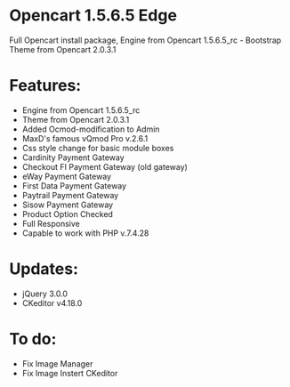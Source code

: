 # Opencart 1.5.6.5 Edge
Full Opencart install package, Engine from Opencart 1.5.6.5_rc - Bootstrap Theme from Opencart 2.0.3.1

Features:
========

* Engine from Opencart 1.5.6.5_rc
* Theme from Opencart 2.0.3.1
* Added Ocmod-modification to Admin
* MaxD's famous vQmod Pro v.2.6.1
* Css style change for basic module boxes
* Cardinity Payment Gateway
* Checkout FI Payment Gateway (old gateway)
* eWay Payment Gateway
* First Data Payment Gateway
* Paytrail Payment Gateway
* Sisow Payment Gateway
* Product Option Checked
* Full Responsive
* Capable to work with PHP v.7.4.28

Updates:
========

* jQuery 3.0.0
* CKeditor v4.18.0

To do:
========

* Fix Image Manager
* Fix Image Instert CKeditor